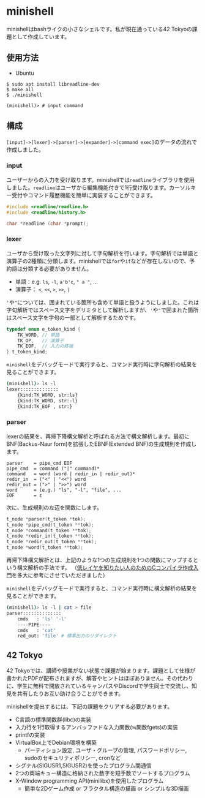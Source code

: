 # minishell

minishellはbashライクの小さなシェルです。私が現在通っている42 Tokyoの課題として作成しています。

## 使用方法
- Ubuntu
```
$ sudo apt install libreadline-dev
$ make all
$ ./minishell

(minishell)> # input command
```

## 構成
`[input]->[lexer]->[parser]->[expander]->[command exec]`のデータの流れで作成しました。

### input
ユーザーからの入力を受け取ります。minishellでは`readline`ライブラリを使用しました。`readline`はユーザから編集機能付きで1行受け取ります。カーソルキー受付やコマンド履歴機能を簡単に実装することができます。

```c
#include <readline/readline.h>
#include <readline/history.h>

char *readline (char *prompt);
```

### lexer
ユーザから受け取った文字列に対して字句解析を行います。字句解析では単語と演算子の2種類に分類します。minishellでは`for`や`if`などが存在しないので、予約語は分類する必要がありません。

- 単語：e.g. `ls`, `-l`, `a'b'c`, `" a "`, ...
- 演算子： `<`, `<<`, `>`, `>>`, `|`

`'`や`"`については、囲まれている箇所も含めて単語と扱うようにしました。これは字句解析ではスペース文字をデリミタとして解析しますが、`'`や`"`で囲まれた箇所はスペース文字を字句の一部として解析するためです。

```c
typedef enum e_token_kind {
    TK_WORD, // 単語
    TK_OP,   // 演算子
    TK_EOF,  // 入力の終端
} t_token_kind;
```
`minishell`をデバッグモードで実行すると、コマンド実行時に字句解析の結果を見ることができます。
```sh
(minishell)> ls -l
lexer::::::::::::::
    {kind:TK_WORD, str:ls}
    {kind:TK_WORD, str:-l}
    {kind:TK_EOF , str:}
```

### parser
lexerの結果を、再帰下降構文解析と呼ばれる方法で構文解析します。最初にBNF(Backus-Naur form)を拡張したEBNF(Extended BNF)の生成規則を作成します。

```ebnf
parser    = pipe_cmd EOF
pipe_cmd  = command ("|" command)*
command   = word (word | redir_in | redir_out)*
redir_in  = ("<" | "<<") word 
redir_out = (">" | ">>") word
word      = (e.g.) "ls", "-l", "file", ...
EOF       = ε
```

次に、生成規則の左辺を関数にします。
```cpp
t_node *parser(t_token *tok);
t_node *pipe_cmd(t_token **tok);
t_node *command(t_token **tok);
t_node *redir_in(t_token **tok);
t_node *redir_out(t_token **tok);
t_node *word(t_token **tok);
```
再帰下降構文解析とは、上記のような1つの生成規則を1つの関数にマップするという構文解析の手法です。
（[低レイヤを知りたい人のためのCコンパイラ作成入門](https://www.sigbus.info/compilerbook)を多大に参考にさせていただきました）

`minishell`をデバッグモードで実行すると、コマンド実行時に構文解析の結果を見ることができます。
```sh
(minishell)> ls -l | cat > file
parser::::::::::::::
    cmds   : 'ls' '-l' 
    ----PIPE----
    cmds   : 'cat' 
    red_out: 'file' # 標準出力のリダイレクト
```

## 42 Tokyo

42 Tokyoでは、講師や授業がない状態で課題が始まります。課題として仕様が書かれたPDFが配布されますが、解答やヒントはほぼありません。その代わりに、学生に無料で開放されているキャンパスやDiscordで学生同士で交流し、知見を共有したりお互い助け合うことができます。

minishellを提出するには、下記の課題をクリアする必要があります。
- C言語の標準関数群(libc)の実装
- 入力行を1行取得するアンバッファドな入力関数(≒関数fgets)の実装
- printfの実装
- VirtualBox上でDebian環境を構築
    - パーティション設定, ユーザ・グループの管理, パスワードポリシー, sudoのセキュリティポリシー, cronなど
- シグナル(SIGUSR1,SIGUSR2)を使ったプログラム間通信
- 2つの両端キュー構造に格納された数字を短手数でソートするプログラム
- X-Window programming API(minilibx)を使用したプログラム
    - 簡単な2Dゲーム作成 or フラクタル構造の描画 or シンプルな3D描画
